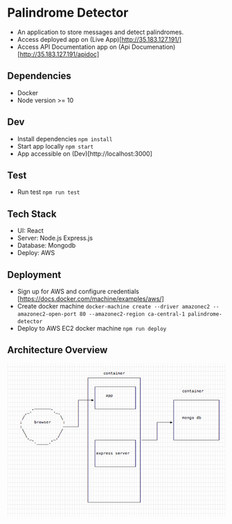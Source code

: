 # Palindrome Detector

- An application to store messages and detect palindromes.
- Access deployed app on (Live App)[http://35.183.127.191/]
- Access API Documentation app on (Api Documenation)[http://35.183.127.191/apidoc]

## Dependencies

- Docker
- Node version >= 10

## Dev

- Install dependencies `npm install`
- Start app locally `npm start`
- App accessible on (Dev)[http://localhost:3000]

## Test

- Run test `npm run test`

## Tech Stack

- UI: React
- Server: Node.js Express.js
- Database: Mongodb
- Deploy: AWS

## Deployment

- Sign up for AWS and configure credentials [https://docs.docker.com/machine/examples/aws/]
- Create docker machine `docker-machine create --driver amazonec2 --amazonec2-open-port 80 --amazonec2-region ca-central-1 palindrome-detector`
- Deploy to AWS EC2 docker machine `npm run deploy`

## Architecture Overview
![Architecture Overview](https://github.com/Arnoldelite/palindrome-detector/blob/master/app/src/assets/arch-overview.png)
